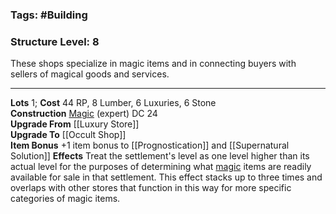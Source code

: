 ### Tags: #Building 
### Structure Level: 8

These shops specialize in magic items and in connecting buyers with sellers of magical goods and services.

---

**Lots** 1; **Cost** 44 RP, 8 Lumber, 6 Luxuries, 6 Stone  
**Construction** [Magic](https://2e.aonprd.com/Skills.aspx?ID=27) (expert) DC 24  
**Upgrade From** [[Luxury Store]]  
**Upgrade To** [[Occult Shop]]  
**Item Bonus** +1 item bonus to [[Prognostication]] and [[Supernatural Solution]] 
**Effects** Treat the settlement's level as one level higher than its actual level for the purposes of determining what [magic](https://2e.aonprd.com/Traits.aspx?ID=103) items are readily available for sale in that settlement. This effect stacks up to three times and overlaps with other stores that function in this way for more specific categories of magic items.